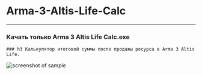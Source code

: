 # Arma-3-Altis-Life-Calc
------------------------------------------------
### Качать только **Arma 3 Altis Life Calc.exe**
`### h3 Калькулятор итоговой суммы после продажы ресурса в Arma 3 Altis Life.`


![screenshot of sample](https://cdn.cloudflare.steamstatic.com/steam/apps/107410/capsule_616x353.jpg?t=1608211055)
